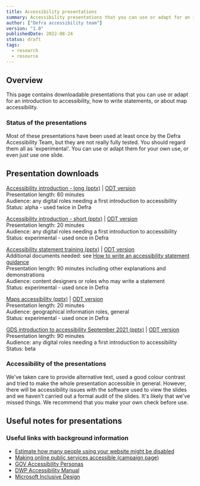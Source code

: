 ```yaml
---
title: Accessibility presentations
summary: Accessibility presentations that you can use or adapt for an introduction to accessibility, how to write statements, or about maps.
author: ["Defra accessibility team"]
version: "1.0"
publishedDate: 2022-08-24
status: draft
tags:
  - research
  - resource
---
```


## Overview

This page contains downloadable presentations that you can use or adapt for an introduction to accessibility, how to write statements, or about map accessibility.


### Status of the presentations

Most of these presentations have been used at least once by the Defra Accessibility Team, but they are not really fully tested. You should regard them all as 'experimental'. You can use or adapt them for your own use, or even just use one slide.


## Presentation downloads

[Accessibility introduction - long (pptx)](/accessibility/documents/presentations/defra-accessibility-introduction-long-v-1.pptx) |
[ODT version](/accessibility/documents/presentations/defra-accessibility-introduction-long-v-1.odt)<br>
Presentation length: 60 minutes<br>
Audience: any digital roles needing a first introduction to accessibility<br>
Status: alpha - used twice in Defra

[Accessibility introduction - short (pptx)](/accessibility/documents/presentations/defra-introduction-to-accessibility-short.pptx) |
[ODT version](/accessibility/documents/presentations/defra-introduction-to-accessibility-short.odt)<br>
Presentation length: 20 minutes<br>
Audience: any digital roles needing a first introduction to accessibility<br>
Status: experimental - used once in Defra

[Accessibility statement training (pptx)](/accessibility/documents/presentations/defra-accessibility-statement-training-presentation.pptx) |
[ODT version](/accessibility/documents/presentations/defra-accessibility-statement-training-presentation.odt)<br>
Additional documents needed: see [How to write an accessibility statement guidance ](https://defra-design.github.io/accessibility/resources/content/how-to-write-accessibility-statement/)<br>
Presentation length: 90 minutes including other explanations and demonstrations<br>
Audience: content designers or roles who may write a statement<br>
Status: experimental - used once in Defra

[Maps accessibility (pptx)](/accessibility/documents/presentations/defra-accessibility-website-maps-v1-1.pptx) |
[ODT version](/accessibility/documents/presentations/defra-accessibility-website-maps-v1-1.odt)<br>
Presentation length: 20 minutes<br>
Audience: geographical information roles, general<br>
Status: experimental - used once in Defra

[GDS introduction to accessibility September 2021 (pptx)](/accessibility/documents/presentations/GDS-Introduction-to-Accessibility-90m-interactive-Sep-2021.pptx) |
[ODT version](/accessibility/documents/presentations/GDS-Introduction-to-Accessibility-90m-interactive-Sep-2021.odt)<br>
Presentation length: 90 minutes<br>
Audience: any digital roles needing a first introduction to accessibility<br>
Status: beta


### Accessibility of the presentations

We've taken care to provide alternative text, used a good colour contrast and tried to make the whole presentation  accessible in general. However, there will be accessibility issues with the software used to view the slides and we haven't carried out a formal audit of the slides. It's likely that we've missed things. We recommend that you make your own check before use.



## Useful notes for presentations

### Useful links with background information

* [Estimate how many people using your website might be disabled](https://how-many.herokuapp.com/)
* [Making online public services accessible (campaign page)](https://accessibility.campaign.gov.uk/)
* [GOV Accessibility Personas](https://alphagov.github.io/accessibility-personas/)
* [DWP Accessibility Manual](https://accessibility-manual.dwp.gov.uk/)
* [Microsoft Inclusive Design](https://www.microsoft.com/design/inclusive/)
